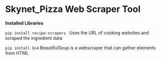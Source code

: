 # Skynet_Pizza Web Scraper Tool

**Installed Libraries**

```pip install recipe-scrapers ```
Uses the URL of cooking websites and scraped the ingredient data

```pip install bs4```
BeautifulSoup is a webscraper that can gather elements from HTML 

